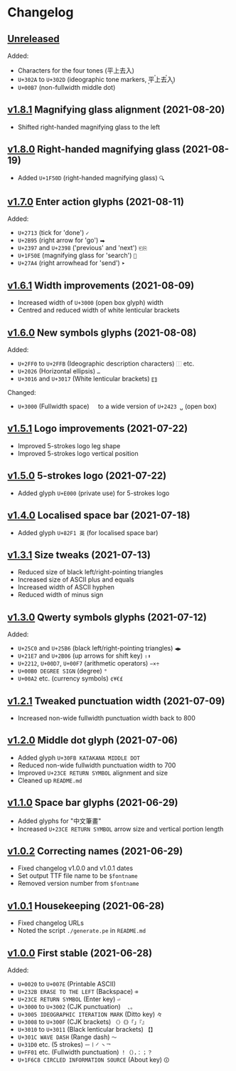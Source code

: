 # Changelog


## [Unreleased]

Added:
- Characters for the four tones (平上去入)
- `U+302A` to `U+302D` (ideographic tone markers, 平〪上〫去〬入〭)
- `U+00B7` (non-fullwidth middle dot)


## [v1.8.1] Magnifying glass alignment (2021-08-20)

- Shifted right-handed magnifying glass to the left


## [v1.8.0] Right-handed magnifying glass (2021-08-19)

- Added `U+1F50D` (right-handed magnifying glass) `🔍`


## [v1.7.0] Enter action glyphs (2021-08-11)

Added:
- `U+2713` (tick for 'done') `✓`
- `U+2B95` (right arrow for 'go') `⮕`
- `U+2397` and `U+2398` ('previous' and 'next') `⎗⎘`
- `U+1F50E` (magnifying glass for 'search') `🔎`
- `U+27A4` (right arrowhead for 'send') `➤`


## [v1.6.1] Width improvements (2021-08-09)

- Increased width of `U+3000` (open box glyph) width
- Centred and reduced width of white lenticular brackets


## [v1.6.0] New symbols glyphs (2021-08-08)

Added:
- `U+2FF0` to `U+2FFB` (Ideographic description characters) `⿰` etc.
- `U+2026` (Horizontal ellipsis) `…`
- `U+3016` and `U+3017` (White lenticular brackets) `〖〗`

Changed:
- `U+3000` (Fullwidth space) `　` to a wide version of `U+2423 ␣` (open box)


## [v1.5.1] Logo improvements (2021-07-22)

- Improved 5-strokes logo leg shape
- Improved 5-strokes logo vertical position


## [v1.5.0] 5-strokes logo (2021-07-22)

- Added glyph `U+E000` (private use) for 5-strokes logo


## [v1.4.0] Localised space bar (2021-07-18)

- Added glyph `U+82F1 英` (for localised space bar)


## [v1.3.1] Size tweaks (2021-07-13)

- Reduced size of black left/right-pointing triangles
- Increased size of ASCII plus and equals
- Increased width of ASCII hyphen
- Reduced width of minus sign


## [v1.3.0] Qwerty symbols glyphs (2021-07-12)

Added:
- `U+25C0` and `U+25B6` (black left/right-pointing triangles) `◀▶`
- `U+21E7` and `U+2B06` (up arrows for shift key) `⇧⬆`
- `U+2212`, `U+00D7`, `U+00F7` (arithmetic operators) `−×÷`
- `U+00B0 DEGREE SIGN` (degree) `°`
- `U+00A2` etc. (currency symbols) `¢¥€£`


## [v1.2.1] Tweaked punctuation width (2021-07-09)

- Increased non-wide fullwidth punctuation width back to 800


## [v1.2.0] Middle dot glyph (2021-07-06)

- Added glyph `U+30FB KATAKANA MIDDLE DOT`
- Reduced non-wide fullwidth punctuation width to 700
- Improved `U+23CE RETURN SYMBOL` alignment and size
- Cleaned up `README.md`


## [v1.1.0] Space bar glyphs (2021-06-29)

- Added glyphs for "中文筆畫"
- Increased `U+23CE RETURN SYMBOL` arrow size and vertical portion length


## [v1.0.2] Correcting names (2021-06-29)

- Fixed changelog v1.0.0 and v1.0.1 dates
- Set output TTF file name to be `$fontname`
- Removed version number from `$fontname`


## [v1.0.1] Housekeeping (2021-06-28)

- Fixed changelog URLs
- Noted the script `./generate.pe` in `README.md`


## [v1.0.0] First stable (2021-06-28)

Added:
- `U+0020` to `U+007E` (Printable ASCII)
- `U+232B ERASE TO THE LEFT` (Backspace) `⌫`
- `U+23CE RETURN SYMBOL` (Enter key) `⏎`
- `U+3000` to `U+3002` (CJK punctuation) `　、。`
- `U+3005 IDEOGRAPHIC ITERATION MARK` (Ditto key) `々`
- `U+3008` to `U+300F` (CJK brackets) `〈〉《》「」『』`
- `U+3010` to `U+3011` (Black lenticular brackets) `【】`
- `U+301C WAVE DASH` (Range dash) `〜`
- `U+31D0` etc. (5 strokes) `㇐㇑㇒㇔㇖`
- `U+FF01` etc. (Fullwidth punctuation) `！（），：；？`
- `U+1F6C8 CIRCLED INFORMATION SOURCE` (About key) `🛈`


[Unreleased]:
  https://github.com/stroke-input/stroke-input-font/compare/v1.8.1...HEAD
[v1.8.1]:
  https://github.com/stroke-input/stroke-input-font/compare/v1.8.0...v1.8.1
[v1.8.0]:
  https://github.com/stroke-input/stroke-input-font/compare/v1.7.0...v1.8.0
[v1.7.0]:
  https://github.com/stroke-input/stroke-input-font/compare/v1.6.1...v1.7.0
[v1.6.1]:
  https://github.com/stroke-input/stroke-input-font/compare/v1.6.0...v1.6.1
[v1.6.0]:
  https://github.com/stroke-input/stroke-input-font/compare/v1.5.1...v1.6.0
[v1.5.1]:
  https://github.com/stroke-input/stroke-input-font/compare/v1.5.0...v1.5.1
[v1.5.0]:
  https://github.com/stroke-input/stroke-input-font/compare/v1.4.0...v1.5.0
[v1.4.0]:
  https://github.com/stroke-input/stroke-input-font/compare/v1.3.1...v1.4.0
[v1.3.1]:
  https://github.com/stroke-input/stroke-input-font/compare/v1.3.0...v1.3.1
[v1.3.0]:
  https://github.com/stroke-input/stroke-input-font/compare/v1.2.1...v1.3.0
[v1.2.1]:
  https://github.com/stroke-input/stroke-input-font/compare/v1.2.0...v1.2.1
[v1.2.0]:
  https://github.com/stroke-input/stroke-input-font/compare/v1.1.0...v1.2.0
[v1.1.0]:
  https://github.com/stroke-input/stroke-input-font/compare/v1.0.2...v1.1.0
[v1.0.2]:
  https://github.com/stroke-input/stroke-input-font/compare/v1.0.1...v1.0.2
[v1.0.1]:
  https://github.com/stroke-input/stroke-input-font/compare/v1.0.0...v1.0.1
[v1.0.0]:
  https://github.com/stroke-input/stroke-input-font/releases/tag/v1.0.0
